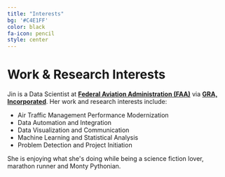 ```yaml
---
title: "Interests"
bg: '#C4E1FF'
color: black
fa-icon: pencil
style: center
---
```

 
# Work & Research Interests
 
 Jin is a Data Scientist at [**Federal Aviation Administration (FAA)**](http://www.faa.gov/) via [**GRA, Incorporated**](http://gra-inc.com/). Her work and research interests include:
 
- Air Traffic Management Performance Modernization
- Data Automation and Integration
- Data Visualization and Communication 
- Machine Learning and Statistical Analysis
- Problem Detection and Project Initiation
 
She is enjoying what she's doing while being a science fiction lover, marathon runner and Monty Pythonian.
